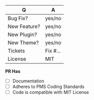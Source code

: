 | Q            | A
| ------------ | ---
| Bug Fix?     | yes/no
| New Feature? | yes/no
| New Plugin?  | yes/no
| New Theme?   | yes/no
| Tickets      | Fix #... <!-- prefix each issues number with "Fix #", if any -->
| License      | MIT

**PR Has**
- [ ] Documentation
- [ ] Adheres to PMS Coding Standards
- [ ] Code is compatible with MIT License
<!--
Please add a short README for your feature/bug fix/plugin/theme. This will help
others understand your PR a little better. It also helps with the documentation.
-->
